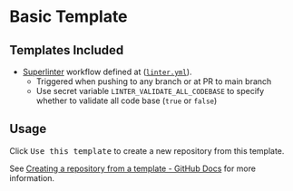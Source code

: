 # Basic Template

## Templates Included

- [Superlinter](https://github.com/github/super-linter) workflow defined at ([`linter.yml`](.github/workflows/linter.yml)).
    - Triggered when pushing to any branch or at PR to main branch
    - Use secret variable `LINTER_VALIDATE_ALL_CODEBASE` to specify whether to validate all code base (`true` or `false`)

## Usage

Click <kbd>Use this template</kbd> to create a new repository from this template.

See [Creating a repository from a template - GitHub Docs](https://docs.github.com/en/github/creating-cloning-and-archiving-repositories/creating-a-repository-on-github/creating-a-repository-from-a-template) for more information.
